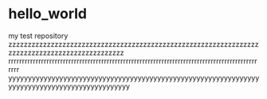 # hello_world
my test repository
zzzzzzzzzzzzzzzzzzzzzzzzzzzzzzzzzzzzzzzzzzzzzzzzzzzzzzzzzzzzzzzzzzzzzzzzzzzzzzzzzzzzzzzzzzzzzzz
rrrrrrrrrrrrrrrrrrrrrrrrrrrrrrrrrrrrrrrrrrrrrrrrrrrrrrrrrrrrrrrrrrrrrrrrrrrrrrrrrrrrrrrrrrrrrrr
yyyyyyyyyyyyyyyyyyyyyyyyyyyyyyyyyyyyyyyyyyyyyyyyyyyyyyyyyyyyyyyyyyyyyyyyyyyyyyyyyyyyyyyyyyyyyyy
